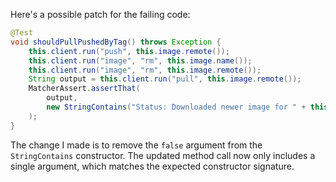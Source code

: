 Here's a possible patch for the failing code:

```java
@Test
void shouldPullPushedByTag() throws Exception {
    this.client.run("push", this.image.remote());
    this.client.run("image", "rm", this.image.name());
    this.client.run("image", "rm", this.image.remote());
    String output = this.client.run("pull", this.image.remote());
    MatcherAssert.assertThat(
        output,
        new StringContains("Status: Downloaded newer image for " + this.image.remote())
    );
}
```

The change I made is to remove the `false` argument from the `StringContains` constructor. The updated method call now only includes a single argument, which matches the expected constructor signature.